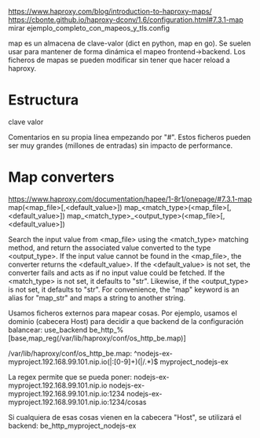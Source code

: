 https://www.haproxy.com/blog/introduction-to-haproxy-maps/
https://cbonte.github.io/haproxy-dconv/1.6/configuration.html#7.3.1-map
mirar ejemplo_completo_con_mapeos_y_tls.config

map es un almacena de clave-valor (dict en python, map en go).
Se suelen usar para mantener de forma dinámica el mapeo frontend->backend.
Los ficheros de mapas se pueden modificar sin tener que hacer reload a haproxy.


# Estructura
clave valor

Comentarios en su propia línea empezando por "#".
Estos ficheros pueden ser muy grandes (millones de entradas) sin impacto de performance.


# Map converters
https://www.haproxy.com/documentation/hapee/1-8r1/onepage/#7.3.1-map
map(<map_file>[,<default_value>])
map_<match_type>(<map_file>[,<default_value>])
map_<match_type>_<output_type>(<map_file>[,<default_value>])

Search the input value from <map_file> using the <match_type> matching method, and return the associated value converted to the type <output_type>. If the input value cannot be found in the <map_file>, the converter returns the <default_value>. If the <default_value> is not set, the converter fails and acts as if no input value could be fetched. If the <match_type> is not set, it defaults to "str". Likewise, if the <output_type> is not set, it defaults to "str". For convenience, the "map" keyword is an alias for "map_str" and maps a string to another string.


Usamos ficheros externos para mapear cosas.
Por ejemplo, usamos el dominio (cabecera Host) para decidir a que backend de la configuración balancear:
use_backend be_http_%[base,map_reg(/var/lib/haproxy/conf/os_http_be.map)]

/var/lib/haproxy/conf/os_http_be.map:
^nodejs-ex-myproject\.192\.168\.99\.101\.nip\.io(|:[0-9]+)(|/.*)$ myproject_nodejs-ex

La regex permite que se pueda poner:
nodejs-ex-myproject.192.168.99.101.nip.io
nodejs-ex-myproject.192.168.99.101.nip.io:1234
nodejs-ex-myproject.192.168.99.101.nip.io:1234/cosas


Si cualquiera de esas cosas vienen en la cabecera "Host", se utilizará el backend: be_http_myproject_nodejs-ex
